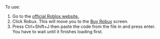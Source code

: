 To use:
1. Go to the [official Roblox website.](https://www.roblox.com/home)
2. Click Robux. This will move you to the [Buy Robux](https://www.roblox.com/upgrades/robux?ctx=navpopover) screen.
3. Press Ctrl+Shift+J then paste the code from the file in and press enter. You have to wait until it finishes loading first.
